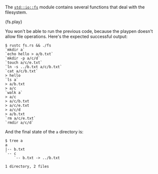 The [`std::io::fs`](http://doc.rust-lang.org/std/io/fs/)
module contains several functions that deal with the filesystem.

{fs.play}

You won't be able to run the previous code, because the playpen doesn't allow
file operations. Here's the expected successful output:

```
$ rustc fs.rs && ./fs
`mkdir a`
`echo hello > a/b.txt`
`mkdir -p a/c/d`
`touch a/c/e.txt`
`ln -s ../b.txt a/c/b.txt`
`cat a/c/b.txt`
> hello
`ls a`
> a/b.txt
> a/c
`walk a`
> a/c
> a/c/b.txt
> a/c/e.txt
> a/c/d
> a/b.txt
`rm a/c/e.txt`
`rmdir a/c/d`
```

And the final state of the `a` directory is:

```
$ tree a
a
|-- b.txt
`-- c
    `-- b.txt -> ../b.txt

1 directory, 2 files
```
